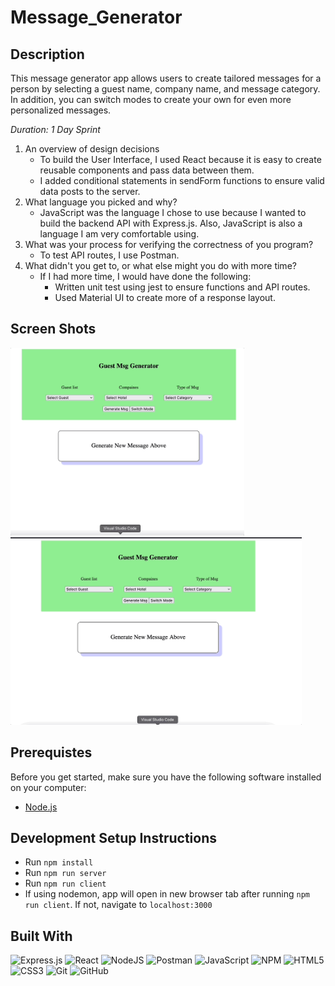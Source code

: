 # Message_Generator

## Description

This message generator app allows users to create tailored messages for a person by selecting a guest name, company name, and message category. In addition, you can switch modes to create your own for even more personalized messages.

_Duration: 1 Day Sprint_

<ol>
  <li>
    An overview of design decisions
    <ul>
      <li>
        To build the User Interface, I used React because it is easy to create reusable components and pass data between them.
      </li>
      <li>
        I added conditional statements in sendForm functions to ensure valid data posts to the server.
      </li>
    </ul>
  </li>
  <li>
    What language you picked and why?
    <ul>
      <li>
        JavaScript was the language I chose to use because I wanted to build the backend API with Express.js. Also, JavaScript is also a language I am very comfortable using.
      </li>
    </ul>
  </li>
  <li>What was your process for verifying the correctness of you program?
    <ul>
      <li>
      To test API routes, I use Postman.</li>
    </ul>
  </li>
  <li>What didn't you get to, or what else might you do with more time?
    <ul>
      <li>
        If I had more time, I would have done the following:
        <ul>
          <li>Written unit test using jest to ensure functions and API routes.</li>
          <li>Used Material UI to create more of a response layout.</li>
        </ul>
    </li>
    </ul>
  </li>
</ol>

## Screen Shots

<img src='https://github.com/Alcamara/Message_Generator/blob/main/public/MsgGenerator2.gif' height='300'> <img src='https://github.com/Alcamara/Message_Generator/blob/main/public/customMsg3.gif' height='300'>

## Prerequistes

Before you get started, make sure you have the following software installed on your computer:

- [Node.js](https://nodejs.org/en/)

## Development Setup Instructions

- Run `npm install`
- Run `npm run server`
- Run `npm run client`
- If using nodemon, app will open in new browser tab after running `npm run client`. If not, navigate to `localhost:3000`

## Built With

![Express.js](https://img.shields.io/badge/express.js-%23404d59.svg?style=for-the-badge&logo=express&logoColor=%2361DAFB)
![React](https://img.shields.io/badge/react-%2320232a.svg?style=for-the-badge&logo=react&logoColor=%2361DAFB)
![NodeJS](https://img.shields.io/badge/node.js-6DA55F?style=for-the-badge&logo=node.js&logoColor=white)
![Postman](https://img.shields.io/badge/Postman-FF6C37?style=for-the-badge&logo=postman&logoColor=white)
![JavaScript](https://img.shields.io/badge/javascript-%23323330.svg?style=for-the-badge&logo=javascript&logoColor=%23F7DF1E)
![NPM](https://img.shields.io/badge/NPM-%23000000.svg?style=for-the-badge&logo=npm&logoColor=white)
![HTML5](https://img.shields.io/badge/html5-%23E34F26.svg?style=for-the-badge&logo=html5&logoColor=white)
![CSS3](https://img.shields.io/badge/css3-%231572B6.svg?style=for-the-badge&logo=css3&logoColor=white)
![Git](https://img.shields.io/badge/git-%23F05033.svg?style=for-the-badge&logo=git&logoColor=white)
![GitHub](https://img.shields.io/badge/github-%23121011.svg?style=for-the-badge&logo=github&logoColor=white)
